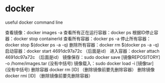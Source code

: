 # docker
useful docker command line

查看镜像：docker images -a
查看所有正在运行容器：docker ps 
根据ID停止容器：docker stop containerId
查看所有容器：docker ps -a
停止所有容器：docker stop $(docker ps -a -q)
删除所有容器：docker  rm $(docker ps -a -q)
启动容器：docker start 4691dc97a72c        （后面是id）
进入容器：docker attach 4691dc97a72c       （后面是id）
镜像保存：sudo docker save [镜像REPOSITORY] -o /home/images.tar           (没有中括号)
镜像载入：sudo docker load -i [镜像tar]                                   (没有中括号)
删除容器 docker rm [ID]                 （删除镜像前要先删除容器）
删除镜像 docker rmi [ID]                 （删除镜像前要先删除容器）
